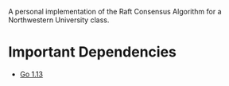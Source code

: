 A personal implementation of the Raft Consensus Algorithm for a Northwestern University class.

# Important Dependencies
* [Go 1.13](https://golang.org/dl/)
